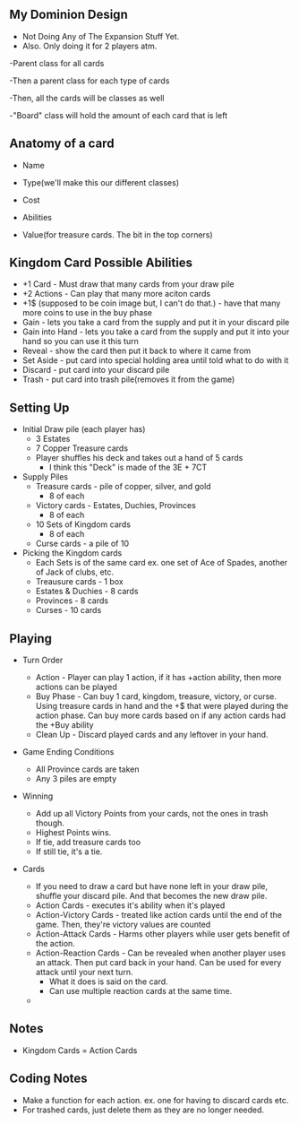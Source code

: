 My Dominion Design
-
- Not Doing Any of The Expansion Stuff Yet.
- Also. Only doing it for 2 players atm.

-Parent class for all cards

-Then a parent class for each type of cards

-Then, all the cards will be classes as well

-"Board" class will hold the amount of each card that is left

Anatomy of a card
-
  - Name

  - Type(we'll make this our different classes)

  - Cost

  - Abilities

  - Value(for treasure cards. The bit in the top corners)

Kingdom Card Possible Abilities
-
  - +1 Card - Must draw that many cards from your draw pile
  - +2 Actions - Can play that many more aciton cards
  - +1$ (supposed to be coin image but, I can't do that.) - have that many more coins to use in the buy phase
  - Gain - lets you take a card from the supply and put it in your discard pile
  - Gain into Hand - lets you take a card from the supply and put it into your hand so you can use it this turn
  - Reveal - show the card then put it back to where it came from
  - Set Aside - put card into special holding area until told what to do with it
  - Discard - put card into your discard pile
  - Trash - put card into trash pile(removes it from the game)

Setting Up
-

  - Initial Draw pile (each player has)
    - 3 Estates
    - 7 Copper Treasure cards
    - Player shuffles his deck and takes out a hand of 5 cards
      - I think this "Deck" is made of the 3E + 7CT
  - Supply Piles
    - Treasure cards - pile of copper, silver, and gold
      - 8 of each
    - Victory cards - Estates, Duchies, Provinces
      - 8 of each
    - 10 Sets of Kingdom cards
      - 8 of each
    - Curse cards - a pile of 10
  - Picking the Kingdom cards
    - Each Sets is of the same card ex. one set of Ace of Spades, another of Jack of clubs, etc.
    - Treausure cards - 1 box
    - Estates & Duchies - 8 cards
    - Provinces - 8 cards
    - Curses - 10 cards


Playing
-

  - Turn Order
    - Action - Player can play 1 action, if it has +action ability, then more actions can be played
    - Buy Phase - Can buy 1 card, kingdom, treasure, victory, or curse. Using treasure cards in hand and the +$ that were played during the action phase. Can buy more cards based on if any action cards had the +Buy ability
    - Clean Up - Discard played cards and any leftover in your hand. 

  - Game Ending Conditions
    - All Province cards are taken
    - Any 3 piles are empty

  - Winning
    - Add up all Victory Points from your cards, not the ones in trash though. 
    - Highest Points wins.
    - If tie, add treasure cards too
    - If still tie, it's a tie.

  - Cards
    - If you need to draw a card but have none left in your draw pile, shuffle your discard pile. And that becomes the new draw pile.
    - Action Cards - executes it's ability when it's played
    - Action-Victory Cards - treated like action cards until the end of the game. Then, they're victory values are counted
    - Action-Attack Cards - Harms other players while user gets benefit of the action.
    - Action-Reaction Cards - Can be revealed when another player uses an attack. Then put card back in your hand. Can be used for every attack until your next turn.
      - What it does is said on the card.
      - Can use multiple reaction cards at the same time.
    - 

Notes
-
  - Kingdom Cards = Action Cards

Coding Notes
-
  - Make a function for each action. ex. one for having to discard cards etc.
  - For trashed cards, just delete them as they are no longer needed.
